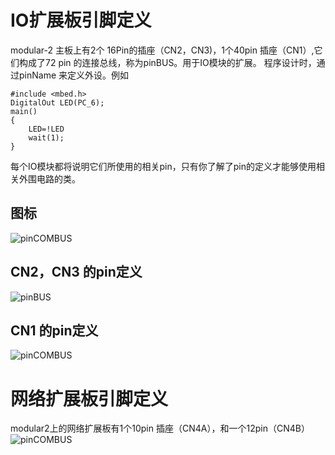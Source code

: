 # IO扩展板引脚定义
modular-2 主板上有2个 16Pin的插座（CN2，CN3)，1个40pin 插座（CN1）,它们构成了72 pin 的连接总线，称为pinBUS。用于IO模块的扩展。 程序设计时，通过pinName 来定义外设。例如
```
#include <mbed.h>
DigitalOut LED(PC_6);
main()
{
    LED=!LED
    wait(1);
}
```
每个IO模块都将说明它们所使用的相关pin，只有你了解了pin的定义才能够使用相关外围电路的类。  
## 图标
![pinCOMBUS](https://github.com/modular2/modular2/raw/master/images/pinref.png)
## CN2，CN3 的pin定义
![pinBUS](https://github.com/modular2/modular2/raw/master/images/PINBUS.png)
## CN1 的pin定义
![pinCOMBUS](https://github.com/modular2/modular2/raw/master/images/PINBUS2.png)
# 网络扩展板引脚定义
modular2上的网络扩展板有1个10pin 插座（CN4A），和一个12pin（CN4B） 
![pinCOMBUS](https://github.com/modular2/modular2/raw/master/images/pinCOMBUS.png)
